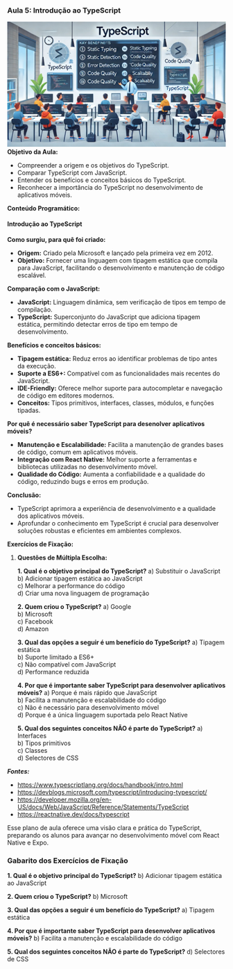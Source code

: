 ### Aula 5: Introdução ao TypeScript
![](./assets/05.jpeg)
**Objetivo da Aula:**
- Compreender a origem e os objetivos do TypeScript.
- Comparar TypeScript com JavaScript.
- Entender os benefícios e conceitos básicos do TypeScript.
- Reconhecer a importância do TypeScript no desenvolvimento de aplicativos móveis.

**Conteúdo Programático:**

#### Introdução ao TypeScript

**Como surgiu, para quê foi criado:**
- **Origem:** Criado pela Microsoft e lançado pela primeira vez em 2012.
- **Objetivo:** Fornecer uma linguagem com tipagem estática que compila para JavaScript, facilitando o desenvolvimento e manutenção de código escalável.

**Comparação com o JavaScript:**
- **JavaScript:** Linguagem dinâmica, sem verificação de tipos em tempo de compilação.
- **TypeScript:** Superconjunto do JavaScript que adiciona tipagem estática, permitindo detectar erros de tipo em tempo de desenvolvimento.

**Benefícios e conceitos básicos:**
- **Tipagem estática:** Reduz erros ao identificar problemas de tipo antes da execução.
- **Suporte a ES6+:** Compatível com as funcionalidades mais recentes do JavaScript.
- **IDE-Friendly:** Oferece melhor suporte para autocompletar e navegação de código em editores modernos.
- **Conceitos:** Tipos primitivos, interfaces, classes, módulos, e funções tipadas.

**Por quê é necessário saber TypeScript para desenolver aplicativos móveis?**
- **Manutenção e Escalabilidade:** Facilita a manutenção de grandes bases de código, comum em aplicativos móveis.
- **Integração com React Native:** Melhor suporte a ferramentas e bibliotecas utilizadas no desenvolvimento móvel.
- **Qualidade do Código:** Aumenta a confiabilidade e a qualidade do código, reduzindo bugs e erros em produção.

**Conclusão:**
- TypeScript aprimora a experiência de desenvolvimento e a qualidade dos aplicativos móveis.
- Aprofundar o conhecimento em TypeScript é crucial para desenvolver soluções robustas e eficientes em ambientes complexos.



**Exercícios de Fixação:**

1. **Questões de Múltipla Escolha:**

   **1. Qual é o objetivo principal do TypeScript?**
   a) Substituir o JavaScript<br>
   b) Adicionar tipagem estática ao JavaScript<br>
   c) Melhorar a performance do código<br>
   d) Criar uma nova linguagem de programação<br>

   **2. Quem criou o TypeScript?**
   a) Google<br>
   b) Microsoft<br>
   c) Facebook<br>
   d) Amazon<br>

   **3. Qual das opções a seguir é um benefício do TypeScript?**
   a) Tipagem estática<br>
   b) Suporte limitado a ES6+<br>
   c) Não compatível com JavaScript<br>
   d) Performance reduzida<br>

   **4. Por que é importante saber TypeScript para desenvolver aplicativos móveis?**
   a) Porque é mais rápido que JavaScript<br>
   b) Facilita a manutenção e escalabilidade do código<br>
   c) Não é necessário para desenvolvimento móvel<br>
   d) Porque é a única linguagem suportada pelo React Native<br>

   **5. Qual dos seguintes conceitos NÃO é parte do TypeScript?**
   a) Interfaces<br>
   b) Tipos primitivos<br>
   c) Classes<br>
   d) Selectores de CSS<br>


***Fontes:***
- https://www.typescriptlang.org/docs/handbook/intro.html
- https://devblogs.microsoft.com/typescript/introducing-typescript/
- https://developer.mozilla.org/en-US/docs/Web/JavaScript/Reference/Statements/TypeScript
- https://reactnative.dev/docs/typescript

Esse plano de aula oferece uma visão clara e prática do TypeScript, preparando os alunos para avançar no desenvolvimento móvel com React Native e Expo.

### Gabarito dos Exercícios de Fixação

**1. Qual é o objetivo principal do TypeScript?**
   b) Adicionar tipagem estática ao JavaScript

**2. Quem criou o TypeScript?**
   b) Microsoft

**3. Qual das opções a seguir é um benefício do TypeScript?**
   a) Tipagem estática

**4. Por que é importante saber TypeScript para desenvolver aplicativos móveis?**
   b) Facilita a manutenção e escalabilidade do código

**5. Qual dos seguintes conceitos NÃO é parte do TypeScript?**
   d) Selectores de CSS

